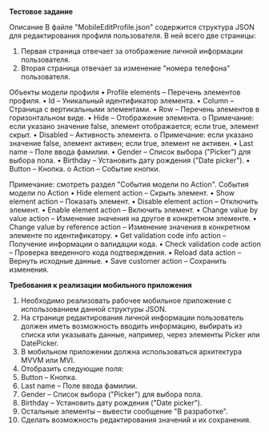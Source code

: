 **Тестовое задание**


Описание
В файле "MobileEditProfile.json" содержится структура JSON для редактирования профиля пользователя. В ней всего две страницы:
1.	Первая страница отвечает за отображение личной информации пользователя.
2.	Вторая страница отвечает за изменение "номера телефона" пользователя.

Объекты модели профиля
   •	Profile elements – Перечень элементов профиля.
   •	Id – Уникальный идентификатор элемента.
   •	Column – Страница с вертикальными элементами.
   •	Row – Перечень элементов в горизонтальном виде.
   •	Hide – Отображение элемента.
   o	Примечание: если указано значение false, элемент отображается; если true, элемент скрыт.
   •	Disabled – Активность элемента.
   o	Примечание: если указано значение false, элемент активен; если true, элемент не активен.
   •	Last name – Поле ввода фамилии.
   •	Gender – Список выбора ("Picker") для выбора пола.
   •	Birthday – Установить дату рождения ("Date picker").
   •	Button – Кнопка.
   o	Action – Событие кнопки.

Примечание: смотреть раздел "События модели по Action".
    События модели по Action
    •	Hide element action – Скрыть элемент.
    •	Show element action – Показать элемент.
    •	Disable element action – Отключить элемент.
    •	Enable element action – Включить элемент.
    •	Change value by value action – Изменение значения на другое в конкретном элементе.
    •	Change value by reference action – Изменение значения в конкретном элементе по идентификатору.
    •	Get validation code info action – Получение информации о валидации кода.
    •	Check validation code action – Проверка введенного кода подтверждения.
    •	Reload data action – Вернуть исходные данные.
    •	Save customer action – Сохранить изменения.

**Требования к реализации мобильного приложения**
1.	Необходимо реализовать рабочее мобильное приложение с использованием данной структуры JSON.
2.	На странице редактирования личной информации пользователь должен иметь возможность вводить информацию, выбирать из списка или указывать данные, например, через элементы Picker или DatePicker.
3.	В мобильном приложении должна использоваться архитектура MVVM или MVI.
4.	Отобразить следующие поля:
1.	Button – Кнопка.
2.	Last name – Поле ввода фамилии.
3.	Gender – Список выбора ("Picker") для выбора пола.
4.	Birthday – Установить дату рождения ("Date picker").
5.	Остальные элементы – вывести сообщение "В разработке".
5.	Сделать возможность редактирования значений и их сохранения.
